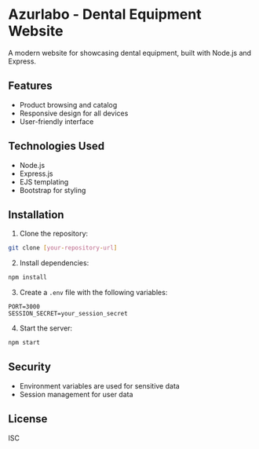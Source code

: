# Azurlabo - Dental Equipment Website

A modern website for showcasing dental equipment, built with Node.js and Express.

## Features

- Product browsing and catalog
- Responsive design for all devices
- User-friendly interface

## Technologies Used

- Node.js
- Express.js
- EJS templating
- Bootstrap for styling

## Installation

1. Clone the repository:
```bash
git clone [your-repository-url]
```

2. Install dependencies:
```bash
npm install
```

3. Create a `.env` file with the following variables:
```
PORT=3000
SESSION_SECRET=your_session_secret
```

4. Start the server:
```bash
npm start
```

## Security

- Environment variables are used for sensitive data
- Session management for user data

## License

ISC
